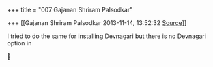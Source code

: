+++
title = "007 Gajanan Shriram Palsodkar"

+++
[[Gajanan Shriram Palsodkar	2013-11-14, 13:52:32 [Source](https://groups.google.com/g/samskrita/c/9AX0JDws-DE)]]



I tried to do the same for installing Devnagari but there is no Devnagari option in



